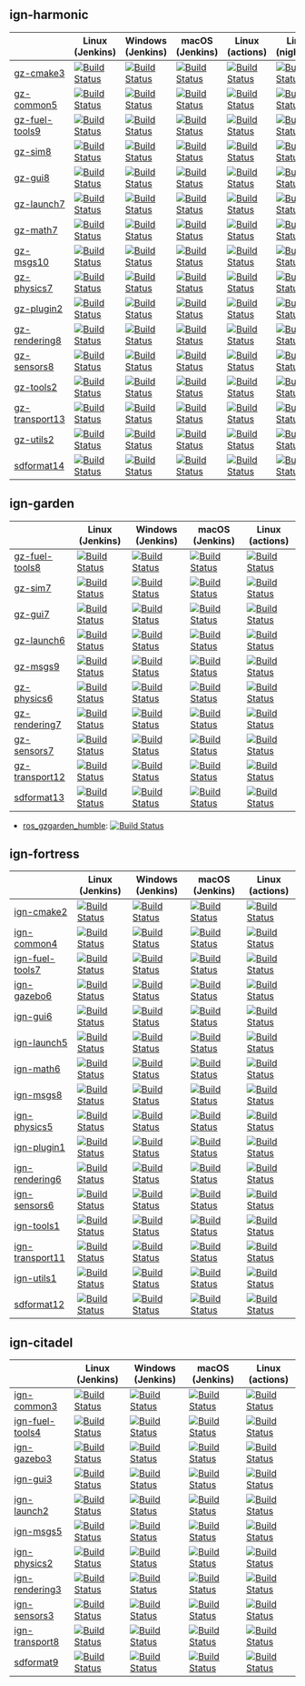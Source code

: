 ## ign-harmonic
| | Linux (Jenkins) | Windows (Jenkins) | macOS (Jenkins) | Linux (actions) | Linux (nightlies) |
|-|-|-|-|-|-|
| [gz-cmake3][gz-cmake3-repo] | [![Build Status][gz-cmake3-jammy-badge]][gz-cmake3-jammy] | [![Build Status][gz-cmake3-windows7-badge]][gz-cmake3-windows7] | [![Build Status][gz-cmake3-homebrew-badge]][gz-cmake3-homebrew] | [![Build Status][gz-cmake3-focal-actions-badge]][gz-cmake3-focal-actions] | [![Build Status][gz-cmake3-nightly-badge]][gz-cmake3-nightly] |
| [gz-common5][gz-common5-repo] | [![Build Status][gz-common5-jammy-badge]][gz-common5-jammy] | [![Build Status][gz-common5-windows7-badge]][gz-common5-windows7] | [![Build Status][gz-common5-homebrew-badge]][gz-common5-homebrew] | [![Build Status][gz-common5-focal-actions-badge]][gz-common5-focal-actions] | [![Build Status][gz-common5-nightly-badge]][gz-common5-nightly] |
| [gz-fuel-tools9][gz-fuel-tools9-repo] | [![Build Status][gz-fuel-tools9-jammy-badge]][gz-fuel-tools9-jammy] | [![Build Status][gz-fuel-tools9-windows7-badge]][gz-fuel-tools9-windows7] | [![Build Status][gz-fuel-tools9-homebrew-badge]][gz-fuel-tools9-homebrew] | [![Build Status][gz-fuel-tools9-focal-actions-badge]][gz-fuel-tools9-focal-actions] | [![Build Status][gz-fuel-tools9-nightly-badge]][gz-fuel-tools9-nightly] |
| [gz-sim8][gz-sim8-repo] | [![Build Status][gz-sim8-jammy-badge]][gz-sim8-jammy] | [![Build Status][gz-sim8-windows7-badge]][gz-sim8-windows7] | [![Build Status][gz-sim8-homebrew-badge]][gz-sim8-homebrew] | [![Build Status][gz-sim8-focal-actions-badge]][gz-sim8-focal-actions] | [![Build Status][gz-sim8-nightly-badge]][gz-sim8-nightly] |
| [gz-gui8][gz-gui8-repo] | [![Build Status][gz-gui8-jammy-badge]][gz-gui8-jammy] | [![Build Status][gz-gui8-windows7-badge]][gz-gui8-windows7] | [![Build Status][gz-gui8-homebrew-badge]][gz-gui8-homebrew] | [![Build Status][gz-gui8-focal-actions-badge]][gz-gui8-focal-actions] | [![Build Status][gz-gui8-nightly-badge]][gz-gui8-nightly] |
| [gz-launch7][gz-launch7-repo] | [![Build Status][gz-launch7-jammy-badge]][gz-launch7-jammy] | [![Build Status][gz-launch7-windows7-badge]][gz-launch7-windows7] | [![Build Status][gz-launch7-homebrew-badge]][gz-launch7-homebrew] | [![Build Status][gz-launch7-focal-actions-badge]][gz-launch7-focal-actions] | [![Build Status][gz-launch7-nightly-badge]][gz-launch7-nightly] |
| [gz-math7][gz-math7-repo] | [![Build Status][gz-math7-jammy-badge]][gz-math7-jammy] | [![Build Status][gz-math7-windows7-badge]][gz-math7-windows7] | [![Build Status][gz-math7-homebrew-badge]][gz-math7-homebrew] | [![Build Status][gz-math7-focal-actions-badge]][gz-math7-focal-actions] | [![Build Status][gz-math7-nightly-badge]][gz-math7-nightly] |
| [gz-msgs10][gz-msgs10-repo] | [![Build Status][gz-msgs10-jammy-badge]][gz-msgs10-jammy] | [![Build Status][gz-msgs10-windows7-badge]][gz-msgs10-windows7] | [![Build Status][gz-msgs10-homebrew-badge]][gz-msgs10-homebrew] | [![Build Status][gz-msgs10-focal-actions-badge]][gz-msgs10-focal-actions] | [![Build Status][gz-msgs10-nightly-badge]][gz-msgs10-nightly] |
| [gz-physics7][gz-physics7-repo] | [![Build Status][gz-physics7-jammy-badge]][gz-physics7-jammy] | [![Build Status][gz-physics7-windows7-badge]][gz-physics7-windows7] | [![Build Status][gz-physics7-homebrew-badge]][gz-physics7-homebrew] | [![Build Status][gz-physics7-focal-actions-badge]][gz-physics7-focal-actions] | [![Build Status][gz-physics7-nightly-badge]][gz-physics7-nightly] |
| [gz-plugin2][gz-plugin2-repo] | [![Build Status][gz-plugin2-jammy-badge]][gz-plugin2-jammy] | [![Build Status][gz-plugin2-windows7-badge]][gz-plugin2-windows7] | [![Build Status][gz-plugin2-homebrew-badge]][gz-plugin2-homebrew] | [![Build Status][gz-plugin2-focal-actions-badge]][gz-plugin2-focal-actions] | [![Build Status][gz-plugin2-nightly-badge]][gz-plugin2-nightly] |
| [gz-rendering8][gz-rendering8-repo] | [![Build Status][gz-rendering8-jammy-badge]][gz-rendering8-jammy] | [![Build Status][gz-rendering8-windows7-badge]][gz-rendering8-windows7] | [![Build Status][gz-rendering8-homebrew-badge]][gz-rendering8-homebrew] | [![Build Status][gz-rendering8-focal-actions-badge]][gz-rendering8-focal-actions] | [![Build Status][gz-rendering8-nightly-badge]][gz-rendering8-nightly] |
| [gz-sensors8][gz-sensors8-repo] | [![Build Status][gz-sensors8-jammy-badge]][gz-sensors8-jammy] | [![Build Status][gz-sensors8-windows7-badge]][gz-sensors8-windows7] | [![Build Status][gz-sensors8-homebrew-badge]][gz-sensors8-homebrew] | [![Build Status][gz-sensors8-focal-actions-badge]][gz-sensors8-focal-actions] | [![Build Status][gz-sensors8-nightly-badge]][gz-sensors8-nightly] |
| [gz-tools2][gz-tools2-repo] | [![Build Status][gz-tools2-jammy-badge]][gz-tools2-jammy] | [![Build Status][gz-tools2-windows7-badge]][gz-tools2-windows7] | [![Build Status][gz-tools2-homebrew-badge]][gz-tools2-homebrew] | [![Build Status][gz-tools2-focal-actions-badge]][gz-tools2-focal-actions] | [![Build Status][gz-tools2-nightly-badge]][gz-tools2-nightly] |
| [gz-transport13][gz-transport13-repo] | [![Build Status][gz-transport13-jammy-badge]][gz-transport13-jammy] | [![Build Status][gz-transport13-windows7-badge]][gz-transport13-windows7] | [![Build Status][gz-transport13-homebrew-badge]][gz-transport13-homebrew] | [![Build Status][gz-transport13-focal-actions-badge]][gz-transport13-focal-actions] | [![Build Status][gz-transport13-nightly-badge]][gz-transport13-nightly] |
| [gz-utils2][gz-utils2-repo] | [![Build Status][gz-utils2-jammy-badge]][gz-utils2-jammy] | [![Build Status][gz-utils2-windows7-badge]][gz-utils2-windows7] | [![Build Status][gz-utils2-homebrew-badge]][gz-utils2-homebrew] | [![Build Status][gz-utils2-focal-actions-badge]][gz-utils2-focal-actions] | [![Build Status][gz-utils2-nightly-badge]][gz-utils2-nightly] |
| [sdformat14][sdformat14-repo] | [![Build Status][sdformat14-jammy-badge]][sdformat14-jammy] | [![Build Status][sdformat14-windows7-badge]][sdformat14-windows7] | [![Build Status][sdformat14-homebrew-badge]][sdformat14-homebrew] | [![Build Status][sdformat14-focal-actions-badge]][sdformat14-focal-actions] | [![Build Status][sdformat14-nightly-badge]][sdformat14-nightly] |

## ign-garden
| | Linux (Jenkins) | Windows (Jenkins) | macOS (Jenkins) | Linux (actions) |
|-|-|-|-|-|
| [gz-fuel-tools8][gz-fuel-tools8-repo] | [![Build Status][gz-fuel-tools8-focal-badge]][gz-fuel-tools8-focal] | [![Build Status][gz-fuel-tools8-windows7-badge]][gz-fuel-tools8-windows7] | [![Build Status][gz-fuel-tools8-homebrew-badge]][gz-fuel-tools8-homebrew] | [![Build Status][gz-fuel-tools8-focal-actions-badge]][gz-fuel-tools8-focal-actions] | [![Build Status][gz-fuel-tools8-nightly-badge]][gz-fuel-tools8-nightly] |
| [gz-sim7][gz-sim7-repo] | [![Build Status][gz-sim7-focal-badge]][gz-sim7-focal] | [![Build Status][gz-sim7-windows7-badge]][gz-sim7-windows7] | [![Build Status][gz-sim7-homebrew-badge]][gz-sim7-homebrew] | [![Build Status][gz-sim7-focal-actions-badge]][gz-sim7-focal-actions] | [![Build Status][gz-sim7-nightly-badge]][gz-sim7-nightly] |
| [gz-gui7][gz-gui7-repo] | [![Build Status][gz-gui7-focal-badge]][gz-gui7-focal] | [![Build Status][gz-gui7-windows7-badge]][gz-gui7-windows7] | [![Build Status][gz-gui7-homebrew-badge]][gz-gui7-homebrew] | [![Build Status][gz-gui7-focal-actions-badge]][gz-gui7-focal-actions] | [![Build Status][gz-gui7-nightly-badge]][gz-gui7-nightly] |
| [gz-launch6][gz-launch6-repo] | [![Build Status][gz-launch6-focal-badge]][gz-launch6-focal] | [![Build Status][gz-launch6-windows7-badge]][gz-launch6-windows7] | [![Build Status][gz-launch6-homebrew-badge]][gz-launch6-homebrew] | [![Build Status][gz-launch6-focal-actions-badge]][gz-launch6-focal-actions] | [![Build Status][gz-launch6-nightly-badge]][gz-launch6-nightly] |
| [gz-msgs9][gz-msgs9-repo] | [![Build Status][gz-msgs9-focal-badge]][gz-msgs9-focal] | [![Build Status][gz-msgs9-windows7-badge]][gz-msgs9-windows7] | [![Build Status][gz-msgs9-homebrew-badge]][gz-msgs9-homebrew] | [![Build Status][gz-msgs9-focal-actions-badge]][gz-msgs9-focal-actions] | [![Build Status][gz-msgs9-nightly-badge]][gz-msgs9-nightly] |
| [gz-physics6][gz-physics6-repo] | [![Build Status][gz-physics6-focal-badge]][gz-physics6-focal] | [![Build Status][gz-physics6-windows7-badge]][gz-physics6-windows7] | [![Build Status][gz-physics6-homebrew-badge]][gz-physics6-homebrew] | [![Build Status][gz-physics6-focal-actions-badge]][gz-physics6-focal-actions] | [![Build Status][gz-physics6-nightly-badge]][gz-physics6-nightly] |
| [gz-rendering7][gz-rendering7-repo] | [![Build Status][gz-rendering7-focal-badge]][gz-rendering7-focal] | [![Build Status][gz-rendering7-windows7-badge]][gz-rendering7-windows7] | [![Build Status][gz-rendering7-homebrew-badge]][gz-rendering7-homebrew] | [![Build Status][gz-rendering7-focal-actions-badge]][gz-rendering7-focal-actions] | [![Build Status][gz-rendering7-nightly-badge]][gz-rendering7-nightly] |
| [gz-sensors7][gz-sensors7-repo] | [![Build Status][gz-sensors7-focal-badge]][gz-sensors7-focal] | [![Build Status][gz-sensors7-windows7-badge]][gz-sensors7-windows7] | [![Build Status][gz-sensors7-homebrew-badge]][gz-sensors7-homebrew] | [![Build Status][gz-sensors7-focal-actions-badge]][gz-sensors7-focal-actions] | [![Build Status][gz-sensors7-nightly-badge]][gz-sensors7-nightly] |
| [gz-transport12][gz-transport12-repo] | [![Build Status][gz-transport12-focal-badge]][gz-transport12-focal] | [![Build Status][gz-transport12-windows7-badge]][gz-transport12-windows7] | [![Build Status][gz-transport12-homebrew-badge]][gz-transport12-homebrew] | [![Build Status][gz-transport12-focal-actions-badge]][gz-transport12-focal-actions] | [![Build Status][gz-transport12-nightly-badge]][gz-transport12-nightly] |
| [sdformat13][sdformat13-repo] | [![Build Status][sdformat13-focal-badge]][sdformat13-focal] | [![Build Status][sdformat13-windows7-badge]][sdformat13-windows7] | [![Build Status][sdformat13-homebrew-badge]][sdformat13-homebrew] | [![Build Status][sdformat13-focal-actions-badge]][sdformat13-focal-actions] | [![Build Status][sdformat13-nightly-badge]][sdformat13-nightly] |

* [ros_gzgarden_humble][ros-gzgarden-humble-repo]: [![Build Status][ros-gzgarden-humble-jammy-badge]][ros-gzgarden-humble-jammy]
## ign-fortress
| | Linux (Jenkins) | Windows (Jenkins) | macOS (Jenkins) | Linux (actions) |
|-|-|-|-|-|
| [ign-cmake2][ign-cmake2-repo] | [![Build Status][ign-cmake2-focal-badge]][ign-cmake2-focal] | [![Build Status][ign-cmake2-windows7-badge]][ign-cmake2-windows7] | [![Build Status][ign-cmake2-homebrew-badge]][ign-cmake2-homebrew] | [![Build Status][ign-cmake2-focal-actions-badge]][ign-cmake2-focal-actions] | [![Build Status][ign-cmake2-nightly-badge]][ign-cmake2-nightly] |
| [ign-common4][ign-common4-repo] | [![Build Status][ign-common4-focal-badge]][ign-common4-focal] | [![Build Status][ign-common4-windows7-badge]][ign-common4-windows7] | [![Build Status][ign-common4-homebrew-badge]][ign-common4-homebrew] | [![Build Status][ign-common4-focal-actions-badge]][ign-common4-focal-actions] | [![Build Status][ign-common4-nightly-badge]][ign-common4-nightly] |
| [ign-fuel-tools7][ign-fuel-tools7-repo] | [![Build Status][ign-fuel-tools7-focal-badge]][ign-fuel-tools7-focal] | [![Build Status][ign-fuel-tools7-windows7-badge]][ign-fuel-tools7-windows7] | [![Build Status][ign-fuel-tools7-homebrew-badge]][ign-fuel-tools7-homebrew] | [![Build Status][ign-fuel-tools7-focal-actions-badge]][ign-fuel-tools7-focal-actions] | [![Build Status][ign-fuel-tools7-nightly-badge]][ign-fuel-tools7-nightly] |
| [ign-gazebo6][ign-gazebo6-repo] | [![Build Status][ign-gazebo6-focal-badge]][ign-gazebo6-focal] | [![Build Status][ign-gazebo6-windows7-badge]][ign-gazebo6-windows7] | [![Build Status][ign-gazebo6-homebrew-badge]][ign-gazebo6-homebrew] | [![Build Status][ign-gazebo6-focal-actions-badge]][ign-gazebo6-focal-actions] | [![Build Status][ign-gazebo6-nightly-badge]][ign-gazebo6-nightly] |
| [ign-gui6][ign-gui6-repo] | [![Build Status][ign-gui6-focal-badge]][ign-gui6-focal] | [![Build Status][ign-gui6-windows7-badge]][ign-gui6-windows7] | [![Build Status][ign-gui6-homebrew-badge]][ign-gui6-homebrew] | [![Build Status][ign-gui6-focal-actions-badge]][ign-gui6-focal-actions] | [![Build Status][ign-gui6-nightly-badge]][ign-gui6-nightly] |
| [ign-launch5][ign-launch5-repo] | [![Build Status][ign-launch5-focal-badge]][ign-launch5-focal] | [![Build Status][ign-launch5-windows7-badge]][ign-launch5-windows7] | [![Build Status][ign-launch5-homebrew-badge]][ign-launch5-homebrew] | [![Build Status][ign-launch5-focal-actions-badge]][ign-launch5-focal-actions] | [![Build Status][ign-launch5-nightly-badge]][ign-launch5-nightly] |
| [ign-math6][ign-math6-repo] | [![Build Status][ign-math6-focal-badge]][ign-math6-focal] | [![Build Status][ign-math6-windows7-badge]][ign-math6-windows7] | [![Build Status][ign-math6-homebrew-badge]][ign-math6-homebrew] | [![Build Status][ign-math6-focal-actions-badge]][ign-math6-focal-actions] | [![Build Status][ign-math6-nightly-badge]][ign-math6-nightly] |
| [ign-msgs8][ign-msgs8-repo] | [![Build Status][ign-msgs8-focal-badge]][ign-msgs8-focal] | [![Build Status][ign-msgs8-windows7-badge]][ign-msgs8-windows7] | [![Build Status][ign-msgs8-homebrew-badge]][ign-msgs8-homebrew] | [![Build Status][ign-msgs8-focal-actions-badge]][ign-msgs8-focal-actions] | [![Build Status][ign-msgs8-nightly-badge]][ign-msgs8-nightly] |
| [ign-physics5][ign-physics5-repo] | [![Build Status][ign-physics5-focal-badge]][ign-physics5-focal] | [![Build Status][ign-physics5-windows7-badge]][ign-physics5-windows7] | [![Build Status][ign-physics5-homebrew-badge]][ign-physics5-homebrew] | [![Build Status][ign-physics5-focal-actions-badge]][ign-physics5-focal-actions] | [![Build Status][ign-physics5-nightly-badge]][ign-physics5-nightly] |
| [ign-plugin1][ign-plugin1-repo] | [![Build Status][ign-plugin1-focal-badge]][ign-plugin1-focal] | [![Build Status][ign-plugin1-windows7-badge]][ign-plugin1-windows7] | [![Build Status][ign-plugin1-homebrew-badge]][ign-plugin1-homebrew] | [![Build Status][ign-plugin1-focal-actions-badge]][ign-plugin1-focal-actions] | [![Build Status][ign-plugin1-nightly-badge]][ign-plugin1-nightly] |
| [ign-rendering6][ign-rendering6-repo] | [![Build Status][ign-rendering6-focal-badge]][ign-rendering6-focal] | [![Build Status][ign-rendering6-windows7-badge]][ign-rendering6-windows7] | [![Build Status][ign-rendering6-homebrew-badge]][ign-rendering6-homebrew] | [![Build Status][ign-rendering6-focal-actions-badge]][ign-rendering6-focal-actions] | [![Build Status][ign-rendering6-nightly-badge]][ign-rendering6-nightly] |
| [ign-sensors6][ign-sensors6-repo] | [![Build Status][ign-sensors6-focal-badge]][ign-sensors6-focal] | [![Build Status][ign-sensors6-windows7-badge]][ign-sensors6-windows7] | [![Build Status][ign-sensors6-homebrew-badge]][ign-sensors6-homebrew] | [![Build Status][ign-sensors6-focal-actions-badge]][ign-sensors6-focal-actions] | [![Build Status][ign-sensors6-nightly-badge]][ign-sensors6-nightly] |
| [ign-tools1][ign-tools1-repo] | [![Build Status][ign-tools1-focal-badge]][ign-tools1-focal] | [![Build Status][ign-tools1-windows7-badge]][ign-tools1-windows7] | [![Build Status][ign-tools1-homebrew-badge]][ign-tools1-homebrew] | [![Build Status][ign-tools1-focal-actions-badge]][ign-tools1-focal-actions] | [![Build Status][ign-tools1-nightly-badge]][ign-tools1-nightly] |
| [ign-transport11][ign-transport11-repo] | [![Build Status][ign-transport11-focal-badge]][ign-transport11-focal] | [![Build Status][ign-transport11-windows7-badge]][ign-transport11-windows7] | [![Build Status][ign-transport11-homebrew-badge]][ign-transport11-homebrew] | [![Build Status][ign-transport11-focal-actions-badge]][ign-transport11-focal-actions] | [![Build Status][ign-transport11-nightly-badge]][ign-transport11-nightly] |
| [ign-utils1][ign-utils1-repo] | [![Build Status][ign-utils1-focal-badge]][ign-utils1-focal] | [![Build Status][ign-utils1-windows7-badge]][ign-utils1-windows7] | [![Build Status][ign-utils1-homebrew-badge]][ign-utils1-homebrew] | [![Build Status][ign-utils1-focal-actions-badge]][ign-utils1-focal-actions] | [![Build Status][ign-utils1-nightly-badge]][ign-utils1-nightly] |
| [sdformat12][sdformat12-repo] | [![Build Status][sdformat12-focal-badge]][sdformat12-focal] | [![Build Status][sdformat12-windows7-badge]][sdformat12-windows7] | [![Build Status][sdformat12-homebrew-badge]][sdformat12-homebrew] | [![Build Status][sdformat12-focal-actions-badge]][sdformat12-focal-actions] | [![Build Status][sdformat12-nightly-badge]][sdformat12-nightly] |

## ign-citadel
| | Linux (Jenkins) | Windows (Jenkins) | macOS (Jenkins) | Linux (actions) |
|-|-|-|-|-|
| [ign-common3][ign-common3-repo] | [![Build Status][ign-common3-bionic-badge]][ign-common3-bionic] | [![Build Status][ign-common3-windows7-badge]][ign-common3-windows7] | [![Build Status][ign-common3-homebrew-badge]][ign-common3-homebrew] | [![Build Status][ign-common3-focal-actions-badge]][ign-common3-focal-actions] | [![Build Status][ign-common3-nightly-badge]][ign-common3-nightly] |
| [ign-fuel-tools4][ign-fuel-tools4-repo] | [![Build Status][ign-fuel-tools4-bionic-badge]][ign-fuel-tools4-bionic] | [![Build Status][ign-fuel-tools4-windows7-badge]][ign-fuel-tools4-windows7] | [![Build Status][ign-fuel-tools4-homebrew-badge]][ign-fuel-tools4-homebrew] | [![Build Status][ign-fuel-tools4-focal-actions-badge]][ign-fuel-tools4-focal-actions] | [![Build Status][ign-fuel-tools4-nightly-badge]][ign-fuel-tools4-nightly] |
| [ign-gazebo3][ign-gazebo3-repo] | [![Build Status][ign-gazebo3-bionic-badge]][ign-gazebo3-bionic] | [![Build Status][ign-gazebo3-windows7-badge]][ign-gazebo3-windows7] | [![Build Status][ign-gazebo3-homebrew-badge]][ign-gazebo3-homebrew] | [![Build Status][ign-gazebo3-focal-actions-badge]][ign-gazebo3-focal-actions] | [![Build Status][ign-gazebo3-nightly-badge]][ign-gazebo3-nightly] |
| [ign-gui3][ign-gui3-repo] | [![Build Status][ign-gui3-bionic-badge]][ign-gui3-bionic] | [![Build Status][ign-gui3-windows7-badge]][ign-gui3-windows7] | [![Build Status][ign-gui3-homebrew-badge]][ign-gui3-homebrew] | [![Build Status][ign-gui3-focal-actions-badge]][ign-gui3-focal-actions] | [![Build Status][ign-gui3-nightly-badge]][ign-gui3-nightly] |
| [ign-launch2][ign-launch2-repo] | [![Build Status][ign-launch2-bionic-badge]][ign-launch2-bionic] | [![Build Status][ign-launch2-windows7-badge]][ign-launch2-windows7] | [![Build Status][ign-launch2-homebrew-badge]][ign-launch2-homebrew] | [![Build Status][ign-launch2-focal-actions-badge]][ign-launch2-focal-actions] | [![Build Status][ign-launch2-nightly-badge]][ign-launch2-nightly] |
| [ign-msgs5][ign-msgs5-repo] | [![Build Status][ign-msgs5-bionic-badge]][ign-msgs5-bionic] | [![Build Status][ign-msgs5-windows7-badge]][ign-msgs5-windows7] | [![Build Status][ign-msgs5-homebrew-badge]][ign-msgs5-homebrew] | [![Build Status][ign-msgs5-focal-actions-badge]][ign-msgs5-focal-actions] | [![Build Status][ign-msgs5-nightly-badge]][ign-msgs5-nightly] |
| [ign-physics2][ign-physics2-repo] | [![Build Status][ign-physics2-bionic-badge]][ign-physics2-bionic] | [![Build Status][ign-physics2-windows7-badge]][ign-physics2-windows7] | [![Build Status][ign-physics2-homebrew-badge]][ign-physics2-homebrew] | [![Build Status][ign-physics2-focal-actions-badge]][ign-physics2-focal-actions] | [![Build Status][ign-physics2-nightly-badge]][ign-physics2-nightly] |
| [ign-rendering3][ign-rendering3-repo] | [![Build Status][ign-rendering3-bionic-badge]][ign-rendering3-bionic] | [![Build Status][ign-rendering3-windows7-badge]][ign-rendering3-windows7] | [![Build Status][ign-rendering3-homebrew-badge]][ign-rendering3-homebrew] | [![Build Status][ign-rendering3-focal-actions-badge]][ign-rendering3-focal-actions] | [![Build Status][ign-rendering3-nightly-badge]][ign-rendering3-nightly] |
| [ign-sensors3][ign-sensors3-repo] | [![Build Status][ign-sensors3-bionic-badge]][ign-sensors3-bionic] | [![Build Status][ign-sensors3-windows7-badge]][ign-sensors3-windows7] | [![Build Status][ign-sensors3-homebrew-badge]][ign-sensors3-homebrew] | [![Build Status][ign-sensors3-focal-actions-badge]][ign-sensors3-focal-actions] | [![Build Status][ign-sensors3-nightly-badge]][ign-sensors3-nightly] |
| [ign-transport8][ign-transport8-repo] | [![Build Status][ign-transport8-bionic-badge]][ign-transport8-bionic] | [![Build Status][ign-transport8-windows7-badge]][ign-transport8-windows7] | [![Build Status][ign-transport8-homebrew-badge]][ign-transport8-homebrew] | [![Build Status][ign-transport8-focal-actions-badge]][ign-transport8-focal-actions] | [![Build Status][ign-transport8-nightly-badge]][ign-transport8-nightly] |
| [sdformat9][sdformat9-repo] | [![Build Status][sdformat9-bionic-badge]][sdformat9-bionic] | [![Build Status][sdformat9-windows7-badge]][sdformat9-windows7] | [![Build Status][sdformat9-homebrew-badge]][sdformat9-homebrew] | [![Build Status][sdformat9-focal-actions-badge]][sdformat9-focal-actions] | [![Build Status][sdformat9-nightly-badge]][sdformat9-nightly] |

[gz-cmake3-repo]: https://github.com/gazebosim/gz-cmake/tree/gz-cmake3
[gz-cmake3-jammy]: https://build.osrfoundation.org/job/gz_cmake-ci-gz-cmake3-jammy-amd64
[gz-cmake3-jammy-badge]: https://build.osrfoundation.org/buildStatus/icon?job=gz_cmake-ci-gz-cmake3-jammy-amd64
[gz-cmake3-windows7]: https://build.osrfoundation.org/job/ign_cmake-gz-3-win
[gz-cmake3-windows7-badge]: https://build.osrfoundation.org/buildStatus/icon?job=ign_cmake-gz-3-win
[gz-cmake3-homebrew]: https://build.osrfoundation.org/job/ignition_cmake-ci-gz-cmake3-homebrew-amd64
[gz-cmake3-homebrew-badge]: https://build.osrfoundation.org/buildStatus/icon?job=ignition_cmake-ci-gz-cmake3-homebrew-amd64
[gz-cmake3-focal-actions]: https://github.com/gazebosim/gz-cmake/actions?query=workflow%3A%22Ubuntu+CI%22+branch%3Agz-cmake3+event%3Apush
[gz-cmake3-focal-actions-badge]: https://github.com/gazebosim/gz-cmake/workflows/Ubuntu%20CI/badge.svg?branch=gz-cmake3&event=push
[gz-cmake3-nightly]: https://build.osrfoundation.org/job/gz-cmake3-debbuilder
[gz-cmake3-nightly-badge]: https://build.osrfoundation.org/buildStatus/icon?job=gz-cmake3-debbuilder
[gz-common5-repo]: https://github.com/gazebosim/gz-common/tree/gz-common5
[gz-common5-jammy]: https://build.osrfoundation.org/job/gz_common-ci-gz-common5-jammy-amd64
[gz-common5-jammy-badge]: https://build.osrfoundation.org/buildStatus/icon?job=gz_common-ci-gz-common5-jammy-amd64
[gz-common5-windows7]: https://build.osrfoundation.org/job/ign_common-gz-5-win
[gz-common5-windows7-badge]: https://build.osrfoundation.org/buildStatus/icon?job=ign_common-gz-5-win
[gz-common5-homebrew]: https://build.osrfoundation.org/job/ignition_common-ci-gz-common5-homebrew-amd64
[gz-common5-homebrew-badge]: https://build.osrfoundation.org/buildStatus/icon?job=ignition_common-ci-gz-common5-homebrew-amd64
[gz-common5-focal-actions]: https://github.com/gazebosim/gz-common/actions?query=workflow%3A%22Ubuntu+CI%22+branch%3Agz-common5+event%3Apush
[gz-common5-focal-actions-badge]: https://github.com/gazebosim/gz-common/workflows/Ubuntu%20CI/badge.svg?branch=gz-common5&event=push
[gz-common5-nightly]: https://build.osrfoundation.org/job/gz-common5-debbuilder
[gz-common5-nightly-badge]: https://build.osrfoundation.org/buildStatus/icon?job=gz-common5-debbuilder
[gz-fuel-tools9-repo]: https://github.com/gazebosim/gz-fuel-tools/tree/gz-fuel-tools9
[gz-fuel-tools9-jammy]: https://build.osrfoundation.org/job/gz_fuel_tools-ci-gz-fuel-tools9-jammy-amd64
[gz-fuel-tools9-jammy-badge]: https://build.osrfoundation.org/buildStatus/icon?job=gz_fuel_tools-ci-gz-fuel-tools9-jammy-amd64
[gz-fuel-tools9-windows7]: https://build.osrfoundation.org/job/ign_fuel-tools-gz-9-win
[gz-fuel-tools9-windows7-badge]: https://build.osrfoundation.org/buildStatus/icon?job=ign_fuel-tools-gz-9-win
[gz-fuel-tools9-homebrew]: https://build.osrfoundation.org/job/ignition_fuel-tools-ci-gz-fuel-tools9-homebrew-amd64
[gz-fuel-tools9-homebrew-badge]: https://build.osrfoundation.org/buildStatus/icon?job=ignition_fuel-tools-ci-gz-fuel-tools9-homebrew-amd64
[gz-fuel-tools9-focal-actions]: https://github.com/gazebosim/gz-fuel-tools/actions?query=workflow%3A%22Ubuntu+CI%22+branch%3Agz-fuel-tools9+event%3Apush
[gz-fuel-tools9-focal-actions-badge]: https://github.com/gazebosim/gz-fuel-tools/workflows/Ubuntu%20CI/badge.svg?branch=gz-fuel-tools9&event=push
[gz-fuel-tools9-nightly]: https://build.osrfoundation.org/job/gz-fuel-tools9-debbuilder
[gz-fuel-tools9-nightly-badge]: https://build.osrfoundation.org/buildStatus/icon?job=gz-fuel-tools9-debbuilder
[gz-sim8-repo]: https://github.com/gazebosim/gz-sim/tree/gz-sim8
[gz-sim8-jammy]: https://build.osrfoundation.org/job/gz_sim-ci-gz-sim8-jammy-amd64
[gz-sim8-jammy-badge]: https://build.osrfoundation.org/buildStatus/icon?job=gz_sim-ci-gz-sim8-jammy-amd64
[gz-sim8-windows7]: https://build.osrfoundation.org/job/ign_gazebo-gz-8-win
[gz-sim8-windows7-badge]: https://build.osrfoundation.org/buildStatus/icon?job=ign_gazebo-gz-8-win
[gz-sim8-homebrew]: https://build.osrfoundation.org/job/ignition_gazebo-ci-gz-sim8-homebrew-amd64
[gz-sim8-homebrew-badge]: https://build.osrfoundation.org/buildStatus/icon?job=ignition_gazebo-ci-gz-sim8-homebrew-amd64
[gz-sim8-focal-actions]: https://github.com/gazebosim/gz-sim/actions?query=workflow%3A%22Ubuntu+CI%22+branch%3Agz-sim8+event%3Apush
[gz-sim8-focal-actions-badge]: https://github.com/gazebosim/gz-sim/workflows/Ubuntu%20CI/badge.svg?branch=gz-sim8&event=push
[gz-sim8-nightly]: https://build.osrfoundation.org/job/gz-sim8-debbuilder
[gz-sim8-nightly-badge]: https://build.osrfoundation.org/buildStatus/icon?job=gz-sim8-debbuilder
[gz-gui8-repo]: https://github.com/gazebosim/gz-gui/tree/gz-gui8
[gz-gui8-jammy]: https://build.osrfoundation.org/job/gz_gui-ci-gz-gui8-jammy-amd64
[gz-gui8-jammy-badge]: https://build.osrfoundation.org/buildStatus/icon?job=gz_gui-ci-gz-gui8-jammy-amd64
[gz-gui8-windows7]: https://build.osrfoundation.org/job/ign_gui-gz-8-win
[gz-gui8-windows7-badge]: https://build.osrfoundation.org/buildStatus/icon?job=ign_gui-gz-8-win
[gz-gui8-homebrew]: https://build.osrfoundation.org/job/ignition_gui-ci-gz-gui8-homebrew-amd64
[gz-gui8-homebrew-badge]: https://build.osrfoundation.org/buildStatus/icon?job=ignition_gui-ci-gz-gui8-homebrew-amd64
[gz-gui8-focal-actions]: https://github.com/gazebosim/gz-gui/actions?query=workflow%3A%22Ubuntu+CI%22+branch%3Agz-gui8+event%3Apush
[gz-gui8-focal-actions-badge]: https://github.com/gazebosim/gz-gui/workflows/Ubuntu%20CI/badge.svg?branch=gz-gui8&event=push
[gz-gui8-nightly]: https://build.osrfoundation.org/job/gz-gui8-debbuilder
[gz-gui8-nightly-badge]: https://build.osrfoundation.org/buildStatus/icon?job=gz-gui8-debbuilder
[gz-launch7-repo]: https://github.com/gazebosim/gz-launch/tree/gz-launch7
[gz-launch7-jammy]: https://build.osrfoundation.org/job/gz_launch-ci-gz-launch7-jammy-amd64
[gz-launch7-jammy-badge]: https://build.osrfoundation.org/buildStatus/icon?job=gz_launch-ci-gz-launch7-jammy-amd64
[gz-launch7-windows7]: https://build.osrfoundation.org/job/ign_launch-gz-7-win
[gz-launch7-windows7-badge]: https://build.osrfoundation.org/buildStatus/icon?job=ign_launch-gz-7-win
[gz-launch7-homebrew]: https://build.osrfoundation.org/job/ignition_launch-ci-gz-launch7-homebrew-amd64
[gz-launch7-homebrew-badge]: https://build.osrfoundation.org/buildStatus/icon?job=ignition_launch-ci-gz-launch7-homebrew-amd64
[gz-launch7-focal-actions]: https://github.com/gazebosim/gz-launch/actions?query=workflow%3A%22Ubuntu+CI%22+branch%3Agz-launch7+event%3Apush
[gz-launch7-focal-actions-badge]: https://github.com/gazebosim/gz-launch/workflows/Ubuntu%20CI/badge.svg?branch=gz-launch7&event=push
[gz-launch7-nightly]: https://build.osrfoundation.org/job/gz-launch7-debbuilder
[gz-launch7-nightly-badge]: https://build.osrfoundation.org/buildStatus/icon?job=gz-launch7-debbuilder
[gz-math7-repo]: https://github.com/gazebosim/gz-math/tree/gz-math7
[gz-math7-jammy]: https://build.osrfoundation.org/job/gz_math-ci-gz-math7-jammy-amd64
[gz-math7-jammy-badge]: https://build.osrfoundation.org/buildStatus/icon?job=gz_math-ci-gz-math7-jammy-amd64
[gz-math7-windows7]: https://build.osrfoundation.org/job/ign_math-gz-7-win
[gz-math7-windows7-badge]: https://build.osrfoundation.org/buildStatus/icon?job=ign_math-gz-7-win
[gz-math7-homebrew]: https://build.osrfoundation.org/job/ignition_math-ci-gz-math7-homebrew-amd64
[gz-math7-homebrew-badge]: https://build.osrfoundation.org/buildStatus/icon?job=ignition_math-ci-gz-math7-homebrew-amd64
[gz-math7-focal-actions]: https://github.com/gazebosim/gz-math/actions?query=workflow%3A%22Ubuntu+CI%22+branch%3Agz-math7+event%3Apush
[gz-math7-focal-actions-badge]: https://github.com/gazebosim/gz-math/workflows/Ubuntu%20CI/badge.svg?branch=gz-math7&event=push
[gz-math7-nightly]: https://build.osrfoundation.org/job/gz-math7-debbuilder
[gz-math7-nightly-badge]: https://build.osrfoundation.org/buildStatus/icon?job=gz-math7-debbuilder
[gz-msgs10-repo]: https://github.com/gazebosim/gz-msgs/tree/gz-msgs10
[gz-msgs10-jammy]: https://build.osrfoundation.org/job/gz_msgs-ci-gz-msgs10-jammy-amd64
[gz-msgs10-jammy-badge]: https://build.osrfoundation.org/buildStatus/icon?job=gz_msgs-ci-gz-msgs10-jammy-amd64
[gz-msgs10-windows7]: https://build.osrfoundation.org/job/ign_msgs-gz-10-win
[gz-msgs10-windows7-badge]: https://build.osrfoundation.org/buildStatus/icon?job=ign_msgs-gz-10-win
[gz-msgs10-homebrew]: https://build.osrfoundation.org/job/ignition_msgs-ci-gz-msgs10-homebrew-amd64
[gz-msgs10-homebrew-badge]: https://build.osrfoundation.org/buildStatus/icon?job=ignition_msgs-ci-gz-msgs10-homebrew-amd64
[gz-msgs10-focal-actions]: https://github.com/gazebosim/gz-msgs/actions?query=workflow%3A%22Ubuntu+CI%22+branch%3Agz-msgs10+event%3Apush
[gz-msgs10-focal-actions-badge]: https://github.com/gazebosim/gz-msgs/workflows/Ubuntu%20CI/badge.svg?branch=gz-msgs10&event=push
[gz-msgs10-nightly]: https://build.osrfoundation.org/job/gz-msgs10-debbuilder
[gz-msgs10-nightly-badge]: https://build.osrfoundation.org/buildStatus/icon?job=gz-msgs10-debbuilder
[gz-physics7-repo]: https://github.com/gazebosim/gz-physics/tree/gz-physics7
[gz-physics7-jammy]: https://build.osrfoundation.org/job/gz_physics-ci-gz-physics7-jammy-amd64
[gz-physics7-jammy-badge]: https://build.osrfoundation.org/buildStatus/icon?job=gz_physics-ci-gz-physics7-jammy-amd64
[gz-physics7-windows7]: https://build.osrfoundation.org/job/ign_physics-gz-7-win
[gz-physics7-windows7-badge]: https://build.osrfoundation.org/buildStatus/icon?job=ign_physics-gz-7-win
[gz-physics7-homebrew]: https://build.osrfoundation.org/job/ignition_physics-ci-gz-physics7-homebrew-amd64
[gz-physics7-homebrew-badge]: https://build.osrfoundation.org/buildStatus/icon?job=ignition_physics-ci-gz-physics7-homebrew-amd64
[gz-physics7-focal-actions]: https://github.com/gazebosim/gz-physics/actions?query=workflow%3A%22Ubuntu+CI%22+branch%3Agz-physics7+event%3Apush
[gz-physics7-focal-actions-badge]: https://github.com/gazebosim/gz-physics/workflows/Ubuntu%20CI/badge.svg?branch=gz-physics7&event=push
[gz-physics7-nightly]: https://build.osrfoundation.org/job/gz-physics7-debbuilder
[gz-physics7-nightly-badge]: https://build.osrfoundation.org/buildStatus/icon?job=gz-physics7-debbuilder
[gz-plugin2-repo]: https://github.com/gazebosim/gz-plugin/tree/gz-plugin2
[gz-plugin2-jammy]: https://build.osrfoundation.org/job/gz_plugin-ci-gz-plugin2-jammy-amd64
[gz-plugin2-jammy-badge]: https://build.osrfoundation.org/buildStatus/icon?job=gz_plugin-ci-gz-plugin2-jammy-amd64
[gz-plugin2-windows7]: https://build.osrfoundation.org/job/ign_plugin-gz-2-win
[gz-plugin2-windows7-badge]: https://build.osrfoundation.org/buildStatus/icon?job=ign_plugin-gz-2-win
[gz-plugin2-homebrew]: https://build.osrfoundation.org/job/ignition_plugin-ci-gz-plugin2-homebrew-amd64
[gz-plugin2-homebrew-badge]: https://build.osrfoundation.org/buildStatus/icon?job=ignition_plugin-ci-gz-plugin2-homebrew-amd64
[gz-plugin2-focal-actions]: https://github.com/gazebosim/gz-plugin/actions?query=workflow%3A%22Ubuntu+CI%22+branch%3Agz-plugin2+event%3Apush
[gz-plugin2-focal-actions-badge]: https://github.com/gazebosim/gz-plugin/workflows/Ubuntu%20CI/badge.svg?branch=gz-plugin2&event=push
[gz-plugin2-nightly]: https://build.osrfoundation.org/job/gz-plugin2-debbuilder
[gz-plugin2-nightly-badge]: https://build.osrfoundation.org/buildStatus/icon?job=gz-plugin2-debbuilder
[gz-rendering8-repo]: https://github.com/gazebosim/gz-rendering/tree/gz-rendering8
[gz-rendering8-jammy]: https://build.osrfoundation.org/job/gz_rendering-ci-gz-rendering8-jammy-amd64
[gz-rendering8-jammy-badge]: https://build.osrfoundation.org/buildStatus/icon?job=gz_rendering-ci-gz-rendering8-jammy-amd64
[gz-rendering8-windows7]: https://build.osrfoundation.org/job/ign_rendering-gz-8-win
[gz-rendering8-windows7-badge]: https://build.osrfoundation.org/buildStatus/icon?job=ign_rendering-gz-8-win
[gz-rendering8-homebrew]: https://build.osrfoundation.org/job/ignition_rendering-ci-gz-rendering8-homebrew-amd64
[gz-rendering8-homebrew-badge]: https://build.osrfoundation.org/buildStatus/icon?job=ignition_rendering-ci-gz-rendering8-homebrew-amd64
[gz-rendering8-focal-actions]: https://github.com/gazebosim/gz-rendering/actions?query=workflow%3A%22Ubuntu+CI%22+branch%3Agz-rendering8+event%3Apush
[gz-rendering8-focal-actions-badge]: https://github.com/gazebosim/gz-rendering/workflows/Ubuntu%20CI/badge.svg?branch=gz-rendering8&event=push
[gz-rendering8-nightly]: https://build.osrfoundation.org/job/gz-rendering8-debbuilder
[gz-rendering8-nightly-badge]: https://build.osrfoundation.org/buildStatus/icon?job=gz-rendering8-debbuilder
[gz-sensors8-repo]: https://github.com/gazebosim/gz-sensors/tree/gz-sensors8
[gz-sensors8-jammy]: https://build.osrfoundation.org/job/gz_sensors-ci-gz-sensors8-jammy-amd64
[gz-sensors8-jammy-badge]: https://build.osrfoundation.org/buildStatus/icon?job=gz_sensors-ci-gz-sensors8-jammy-amd64
[gz-sensors8-windows7]: https://build.osrfoundation.org/job/ign_sensors-gz-8-win
[gz-sensors8-windows7-badge]: https://build.osrfoundation.org/buildStatus/icon?job=ign_sensors-gz-8-win
[gz-sensors8-homebrew]: https://build.osrfoundation.org/job/ignition_sensors-ci-gz-sensors8-homebrew-amd64
[gz-sensors8-homebrew-badge]: https://build.osrfoundation.org/buildStatus/icon?job=ignition_sensors-ci-gz-sensors8-homebrew-amd64
[gz-sensors8-focal-actions]: https://github.com/gazebosim/gz-sensors/actions?query=workflow%3A%22Ubuntu+CI%22+branch%3Agz-sensors8+event%3Apush
[gz-sensors8-focal-actions-badge]: https://github.com/gazebosim/gz-sensors/workflows/Ubuntu%20CI/badge.svg?branch=gz-sensors8&event=push
[gz-sensors8-nightly]: https://build.osrfoundation.org/job/gz-sensors8-debbuilder
[gz-sensors8-nightly-badge]: https://build.osrfoundation.org/buildStatus/icon?job=gz-sensors8-debbuilder
[gz-tools2-repo]: https://github.com/gazebosim/gz-tools/tree/gz-tools2
[gz-tools2-jammy]: https://build.osrfoundation.org/job/gz_tools-ci-gz-tools2-jammy-amd64
[gz-tools2-jammy-badge]: https://build.osrfoundation.org/buildStatus/icon?job=gz_tools-ci-gz-tools2-jammy-amd64
[gz-tools2-windows7]: https://build.osrfoundation.org/job/ign_tools-gz-2-win
[gz-tools2-windows7-badge]: https://build.osrfoundation.org/buildStatus/icon?job=ign_tools-gz-2-win
[gz-tools2-homebrew]: https://build.osrfoundation.org/job/ignition_tools-ci-gz-tools2-homebrew-amd64
[gz-tools2-homebrew-badge]: https://build.osrfoundation.org/buildStatus/icon?job=ignition_tools-ci-gz-tools2-homebrew-amd64
[gz-tools2-focal-actions]: https://github.com/gazebosim/gz-tools/actions?query=workflow%3A%22Ubuntu+CI%22+branch%3Agz-tools2+event%3Apush
[gz-tools2-focal-actions-badge]: https://github.com/gazebosim/gz-tools/workflows/Ubuntu%20CI/badge.svg?branch=gz-tools2&event=push
[gz-tools2-nightly]: https://build.osrfoundation.org/job/gz-tools2-debbuilder
[gz-tools2-nightly-badge]: https://build.osrfoundation.org/buildStatus/icon?job=gz-tools2-debbuilder
[gz-transport13-repo]: https://github.com/gazebosim/gz-transport/tree/gz-transport13
[gz-transport13-jammy]: https://build.osrfoundation.org/job/gz_transport-ci-gz-transport13-jammy-amd64
[gz-transport13-jammy-badge]: https://build.osrfoundation.org/buildStatus/icon?job=gz_transport-ci-gz-transport13-jammy-amd64
[gz-transport13-windows7]: https://build.osrfoundation.org/job/ign_transport-gz-13-win
[gz-transport13-windows7-badge]: https://build.osrfoundation.org/buildStatus/icon?job=ign_transport-gz-13-win
[gz-transport13-homebrew]: https://build.osrfoundation.org/job/ignition_transport-ci-gz-transport13-homebrew-amd64
[gz-transport13-homebrew-badge]: https://build.osrfoundation.org/buildStatus/icon?job=ignition_transport-ci-gz-transport13-homebrew-amd64
[gz-transport13-focal-actions]: https://github.com/gazebosim/gz-transport/actions?query=workflow%3A%22Ubuntu+CI%22+branch%3Agz-transport13+event%3Apush
[gz-transport13-focal-actions-badge]: https://github.com/gazebosim/gz-transport/workflows/Ubuntu%20CI/badge.svg?branch=gz-transport13&event=push
[gz-transport13-nightly]: https://build.osrfoundation.org/job/gz-transport13-debbuilder
[gz-transport13-nightly-badge]: https://build.osrfoundation.org/buildStatus/icon?job=gz-transport13-debbuilder
[gz-utils2-repo]: https://github.com/gazebosim/gz-utils/tree/gz-utils2
[gz-utils2-jammy]: https://build.osrfoundation.org/job/gz_utils-ci-gz-utils2-jammy-amd64
[gz-utils2-jammy-badge]: https://build.osrfoundation.org/buildStatus/icon?job=gz_utils-ci-gz-utils2-jammy-amd64
[gz-utils2-windows7]: https://build.osrfoundation.org/job/ign_utils-gz-2-win
[gz-utils2-windows7-badge]: https://build.osrfoundation.org/buildStatus/icon?job=ign_utils-gz-2-win
[gz-utils2-homebrew]: https://build.osrfoundation.org/job/ignition_utils-ci-gz-utils2-homebrew-amd64
[gz-utils2-homebrew-badge]: https://build.osrfoundation.org/buildStatus/icon?job=ignition_utils-ci-gz-utils2-homebrew-amd64
[gz-utils2-focal-actions]: https://github.com/gazebosim/gz-utils/actions?query=workflow%3A%22Ubuntu+CI%22+branch%3Agz-utils2+event%3Apush
[gz-utils2-focal-actions-badge]: https://github.com/gazebosim/gz-utils/workflows/Ubuntu%20CI/badge.svg?branch=gz-utils2&event=push
[gz-utils2-nightly]: https://build.osrfoundation.org/job/gz-utils2-debbuilder
[gz-utils2-nightly-badge]: https://build.osrfoundation.org/buildStatus/icon?job=gz-utils2-debbuilder
[sdformat14-repo]: https://github.com/gazebosim/sdformat/tree/sdf14
[sdformat14-jammy]: https://build.osrfoundation.org/job/sdformat-ci-sdf14-jammy-amd64
[sdformat14-jammy-badge]: https://build.osrfoundation.org/buildStatus/icon?job=sdformat-ci-sdf14-jammy-amd64
[sdformat14-windows7]: https://build.osrfoundation.org/job/sdformat-sdf-14-win
[sdformat14-windows7-badge]: https://build.osrfoundation.org/buildStatus/icon?job=sdformat-sdf-14-win
[sdformat14-homebrew]: https://build.osrfoundation.org/job/sdformat-ci-sdformat14-homebrew-amd64
[sdformat14-homebrew-badge]: https://build.osrfoundation.org/buildStatus/icon?job=sdformat-ci-sdformat14-homebrew-amd64
[sdformat14-focal-actions]: https://github.com/osrf/sdformat/actions?query=workflow%3A%22Ubuntu%22+branch%3Asdf14+event%3Apush
[sdformat14-focal-actions-badge]: https://github.com/osrf/sdformat/workflows/Ubuntu/badge.svg?branch=sdf14&event=push
[sdformat14-nightly]: https://build.osrfoundation.org/job/sdformat14-debbuilder
[sdformat14-nightly-badge]: https://build.osrfoundation.org/buildStatus/icon?job=sdformat14-debbuilder
[gz-fuel-tools8-repo]: https://github.com/gazebosim/gz-fuel-tools/tree/gz-fuel-tools8
[gz-fuel-tools8-focal]: https://build.osrfoundation.org/job/gz_fuel_tools-ci-gz-fuel-tools8-focal-amd64
[gz-fuel-tools8-focal-badge]: https://build.osrfoundation.org/buildStatus/icon?job=gz_fuel_tools-ci-gz-fuel-tools8-focal-amd64
[gz-fuel-tools8-windows7]: https://build.osrfoundation.org/job/ign_fuel-tools-gz-8-win
[gz-fuel-tools8-windows7-badge]: https://build.osrfoundation.org/buildStatus/icon?job=ign_fuel-tools-gz-8-win
[gz-fuel-tools8-homebrew]: https://build.osrfoundation.org/job/ignition_fuel-tools-ci-gz-fuel-tools8-homebrew-amd64
[gz-fuel-tools8-homebrew-badge]: https://build.osrfoundation.org/buildStatus/icon?job=ignition_fuel-tools-ci-gz-fuel-tools8-homebrew-amd64
[gz-fuel-tools8-focal-actions]: https://github.com/gazebosim/gz-fuel-tools/actions?query=workflow%3A%22Ubuntu+CI%22+branch%3Agz-fuel-tools8+event%3Apush
[gz-fuel-tools8-focal-actions-badge]: https://github.com/gazebosim/gz-fuel-tools/workflows/Ubuntu%20CI/badge.svg?branch=gz-fuel-tools8&event=push
[gz-sim7-repo]: https://github.com/gazebosim/gz-sim/tree/gz-sim7
[gz-sim7-focal]: https://build.osrfoundation.org/job/gz_sim-ci-gz-sim7-focal-amd64
[gz-sim7-focal-badge]: https://build.osrfoundation.org/buildStatus/icon?job=gz_sim-ci-gz-sim7-focal-amd64
[gz-sim7-windows7]: https://build.osrfoundation.org/job/ign_gazebo-gz-7-win
[gz-sim7-windows7-badge]: https://build.osrfoundation.org/buildStatus/icon?job=ign_gazebo-gz-7-win
[gz-sim7-homebrew]: https://build.osrfoundation.org/job/ignition_gazebo-ci-gz-sim7-homebrew-amd64
[gz-sim7-homebrew-badge]: https://build.osrfoundation.org/buildStatus/icon?job=ignition_gazebo-ci-gz-sim7-homebrew-amd64
[gz-sim7-focal-actions]: https://github.com/gazebosim/gz-sim/actions?query=workflow%3A%22Ubuntu+CI%22+branch%3Agz-sim7+event%3Apush
[gz-sim7-focal-actions-badge]: https://github.com/gazebosim/gz-sim/workflows/Ubuntu%20CI/badge.svg?branch=gz-sim7&event=push
[gz-gui7-repo]: https://github.com/gazebosim/gz-gui/tree/gz-gui7
[gz-gui7-focal]: https://build.osrfoundation.org/job/gz_gui-ci-gz-gui7-focal-amd64
[gz-gui7-focal-badge]: https://build.osrfoundation.org/buildStatus/icon?job=gz_gui-ci-gz-gui7-focal-amd64
[gz-gui7-windows7]: https://build.osrfoundation.org/job/ign_gui-gz-7-win
[gz-gui7-windows7-badge]: https://build.osrfoundation.org/buildStatus/icon?job=ign_gui-gz-7-win
[gz-gui7-homebrew]: https://build.osrfoundation.org/job/ignition_gui-ci-gz-gui7-homebrew-amd64
[gz-gui7-homebrew-badge]: https://build.osrfoundation.org/buildStatus/icon?job=ignition_gui-ci-gz-gui7-homebrew-amd64
[gz-gui7-focal-actions]: https://github.com/gazebosim/gz-gui/actions?query=workflow%3A%22Ubuntu+CI%22+branch%3Agz-gui7+event%3Apush
[gz-gui7-focal-actions-badge]: https://github.com/gazebosim/gz-gui/workflows/Ubuntu%20CI/badge.svg?branch=gz-gui7&event=push
[gz-launch6-repo]: https://github.com/gazebosim/gz-launch/tree/gz-launch6
[gz-launch6-focal]: https://build.osrfoundation.org/job/gz_launch-ci-gz-launch6-focal-amd64
[gz-launch6-focal-badge]: https://build.osrfoundation.org/buildStatus/icon?job=gz_launch-ci-gz-launch6-focal-amd64
[gz-launch6-windows7]: https://build.osrfoundation.org/job/ign_launch-gz-6-win
[gz-launch6-windows7-badge]: https://build.osrfoundation.org/buildStatus/icon?job=ign_launch-gz-6-win
[gz-launch6-homebrew]: https://build.osrfoundation.org/job/ignition_launch-ci-gz-launch6-homebrew-amd64
[gz-launch6-homebrew-badge]: https://build.osrfoundation.org/buildStatus/icon?job=ignition_launch-ci-gz-launch6-homebrew-amd64
[gz-launch6-focal-actions]: https://github.com/gazebosim/gz-launch/actions?query=workflow%3A%22Ubuntu+CI%22+branch%3Agz-launch6+event%3Apush
[gz-launch6-focal-actions-badge]: https://github.com/gazebosim/gz-launch/workflows/Ubuntu%20CI/badge.svg?branch=gz-launch6&event=push
[gz-msgs9-repo]: https://github.com/gazebosim/gz-msgs/tree/gz-msgs9
[gz-msgs9-focal]: https://build.osrfoundation.org/job/gz_msgs-ci-gz-msgs9-focal-amd64
[gz-msgs9-focal-badge]: https://build.osrfoundation.org/buildStatus/icon?job=gz_msgs-ci-gz-msgs9-focal-amd64
[gz-msgs9-windows7]: https://build.osrfoundation.org/job/ign_msgs-gz-9-win
[gz-msgs9-windows7-badge]: https://build.osrfoundation.org/buildStatus/icon?job=ign_msgs-gz-9-win
[gz-msgs9-homebrew]: https://build.osrfoundation.org/job/ignition_msgs-ci-gz-msgs9-homebrew-amd64
[gz-msgs9-homebrew-badge]: https://build.osrfoundation.org/buildStatus/icon?job=ignition_msgs-ci-gz-msgs9-homebrew-amd64
[gz-msgs9-focal-actions]: https://github.com/gazebosim/gz-msgs/actions?query=workflow%3A%22Ubuntu+CI%22+branch%3Agz-msgs9+event%3Apush
[gz-msgs9-focal-actions-badge]: https://github.com/gazebosim/gz-msgs/workflows/Ubuntu%20CI/badge.svg?branch=gz-msgs9&event=push
[gz-physics6-repo]: https://github.com/gazebosim/gz-physics/tree/gz-physics6
[gz-physics6-focal]: https://build.osrfoundation.org/job/gz_physics-ci-gz-physics6-focal-amd64
[gz-physics6-focal-badge]: https://build.osrfoundation.org/buildStatus/icon?job=gz_physics-ci-gz-physics6-focal-amd64
[gz-physics6-windows7]: https://build.osrfoundation.org/job/ign_physics-gz-6-win
[gz-physics6-windows7-badge]: https://build.osrfoundation.org/buildStatus/icon?job=ign_physics-gz-6-win
[gz-physics6-homebrew]: https://build.osrfoundation.org/job/ignition_physics-ci-gz-physics6-homebrew-amd64
[gz-physics6-homebrew-badge]: https://build.osrfoundation.org/buildStatus/icon?job=ignition_physics-ci-gz-physics6-homebrew-amd64
[gz-physics6-focal-actions]: https://github.com/gazebosim/gz-physics/actions?query=workflow%3A%22Ubuntu+CI%22+branch%3Agz-physics6+event%3Apush
[gz-physics6-focal-actions-badge]: https://github.com/gazebosim/gz-physics/workflows/Ubuntu%20CI/badge.svg?branch=gz-physics6&event=push
[gz-rendering7-repo]: https://github.com/gazebosim/gz-rendering/tree/gz-rendering7
[gz-rendering7-focal]: https://build.osrfoundation.org/job/gz_rendering-ci-gz-rendering7-focal-amd64
[gz-rendering7-focal-badge]: https://build.osrfoundation.org/buildStatus/icon?job=gz_rendering-ci-gz-rendering7-focal-amd64
[gz-rendering7-windows7]: https://build.osrfoundation.org/job/ign_rendering-gz-7-win
[gz-rendering7-windows7-badge]: https://build.osrfoundation.org/buildStatus/icon?job=ign_rendering-gz-7-win
[gz-rendering7-homebrew]: https://build.osrfoundation.org/job/ignition_rendering-ci-gz-rendering7-homebrew-amd64
[gz-rendering7-homebrew-badge]: https://build.osrfoundation.org/buildStatus/icon?job=ignition_rendering-ci-gz-rendering7-homebrew-amd64
[gz-rendering7-focal-actions]: https://github.com/gazebosim/gz-rendering/actions?query=workflow%3A%22Ubuntu+CI%22+branch%3Agz-rendering7+event%3Apush
[gz-rendering7-focal-actions-badge]: https://github.com/gazebosim/gz-rendering/workflows/Ubuntu%20CI/badge.svg?branch=gz-rendering7&event=push
[gz-sensors7-repo]: https://github.com/gazebosim/gz-sensors/tree/gz-sensors7
[gz-sensors7-focal]: https://build.osrfoundation.org/job/gz_sensors-ci-gz-sensors7-focal-amd64
[gz-sensors7-focal-badge]: https://build.osrfoundation.org/buildStatus/icon?job=gz_sensors-ci-gz-sensors7-focal-amd64
[gz-sensors7-windows7]: https://build.osrfoundation.org/job/ign_sensors-gz-7-win
[gz-sensors7-windows7-badge]: https://build.osrfoundation.org/buildStatus/icon?job=ign_sensors-gz-7-win
[gz-sensors7-homebrew]: https://build.osrfoundation.org/job/ignition_sensors-ci-gz-sensors7-homebrew-amd64
[gz-sensors7-homebrew-badge]: https://build.osrfoundation.org/buildStatus/icon?job=ignition_sensors-ci-gz-sensors7-homebrew-amd64
[gz-sensors7-focal-actions]: https://github.com/gazebosim/gz-sensors/actions?query=workflow%3A%22Ubuntu+CI%22+branch%3Agz-sensors7+event%3Apush
[gz-sensors7-focal-actions-badge]: https://github.com/gazebosim/gz-sensors/workflows/Ubuntu%20CI/badge.svg?branch=gz-sensors7&event=push
[gz-transport12-repo]: https://github.com/gazebosim/gz-transport/tree/gz-transport12
[gz-transport12-focal]: https://build.osrfoundation.org/job/gz_transport-ci-gz-transport12-focal-amd64
[gz-transport12-focal-badge]: https://build.osrfoundation.org/buildStatus/icon?job=gz_transport-ci-gz-transport12-focal-amd64
[gz-transport12-windows7]: https://build.osrfoundation.org/job/ign_transport-gz-12-win
[gz-transport12-windows7-badge]: https://build.osrfoundation.org/buildStatus/icon?job=ign_transport-gz-12-win
[gz-transport12-homebrew]: https://build.osrfoundation.org/job/ignition_transport-ci-gz-transport12-homebrew-amd64
[gz-transport12-homebrew-badge]: https://build.osrfoundation.org/buildStatus/icon?job=ignition_transport-ci-gz-transport12-homebrew-amd64
[gz-transport12-focal-actions]: https://github.com/gazebosim/gz-transport/actions?query=workflow%3A%22Ubuntu+CI%22+branch%3Agz-transport12+event%3Apush
[gz-transport12-focal-actions-badge]: https://github.com/gazebosim/gz-transport/workflows/Ubuntu%20CI/badge.svg?branch=gz-transport12&event=push
[sdformat13-repo]: https://github.com/gazebosim/sdformat/tree/sdf13
[sdformat13-focal]: https://build.osrfoundation.org/job/sdformat-ci-sdf13-focal-amd64
[sdformat13-focal-badge]: https://build.osrfoundation.org/buildStatus/icon?job=sdformat-ci-sdf13-focal-amd64
[sdformat13-windows7]: https://build.osrfoundation.org/job/sdformat-sdf-13-win
[sdformat13-windows7-badge]: https://build.osrfoundation.org/buildStatus/icon?job=sdformat-sdf-13-win
[sdformat13-homebrew]: https://build.osrfoundation.org/job/sdformat-ci-sdformat13-homebrew-amd64
[sdformat13-homebrew-badge]: https://build.osrfoundation.org/buildStatus/icon?job=sdformat-ci-sdformat13-homebrew-amd64
[sdformat13-focal-actions]: https://github.com/osrf/sdformat/actions?query=workflow%3A%22Ubuntu%22+branch%3Asdf13+event%3Apush
[sdformat13-focal-actions-badge]: https://github.com/osrf/sdformat/workflows/Ubuntu/badge.svg?branch=sdf13&event=push
[ros-gzgarden-humble-repo]: https://github.com/j-rivero/ros_ign-release
[ros-gzgarden-humble-jammy]: https://build.osrfoundation.org/job/ros_gzgarden_bridge-install-pkg_humble-ci-jammy-amd64/
[ros-gzgarden-humble-jammy-badge]: https://build.osrfoundation.org/buildStatus/icon?job=ros_gzgarden_bridge-install-pkg_humble-ci-jammy-amd64
[ign-cmake2-repo]: https://github.com/gazebosim/gz-cmake/tree/ign-cmake2
[ign-cmake2-focal]: https://build.osrfoundation.org/job/gz_cmake-ci-ign-cmake2-focal-amd64
[ign-cmake2-focal-badge]: https://build.osrfoundation.org/buildStatus/icon?job=gz_cmake-ci-ign-cmake2-focal-amd64
[ign-cmake2-windows7]: https://build.osrfoundation.org/job/ign_cmake-ign-2-win
[ign-cmake2-windows7-badge]: https://build.osrfoundation.org/buildStatus/icon?job=ign_cmake-ign-2-win
[ign-cmake2-homebrew]: https://build.osrfoundation.org/job/ignition_cmake-ci-ign-cmake2-homebrew-amd64
[ign-cmake2-homebrew-badge]: https://build.osrfoundation.org/buildStatus/icon?job=ignition_cmake-ci-ign-cmake2-homebrew-amd64
[ign-cmake2-focal-actions]: https://github.com/gazebosim/gz-cmake/actions?query=workflow%3A%22Ubuntu+CI%22+branch%3Aign-cmake2+event%3Apush
[ign-cmake2-focal-actions-badge]: https://github.com/gazebosim/gz-cmake/workflows/Ubuntu%20CI/badge.svg?branch=ign-cmake2&event=push
[ign-common4-repo]: https://github.com/gazebosim/gz-common/tree/ign-common4
[ign-common4-focal]: https://build.osrfoundation.org/job/gz_common-ci-ign-common4-focal-amd64
[ign-common4-focal-badge]: https://build.osrfoundation.org/buildStatus/icon?job=gz_common-ci-ign-common4-focal-amd64
[ign-common4-windows7]: https://build.osrfoundation.org/job/ign_common-ign-4-win
[ign-common4-windows7-badge]: https://build.osrfoundation.org/buildStatus/icon?job=ign_common-ign-4-win
[ign-common4-homebrew]: https://build.osrfoundation.org/job/ignition_common-ci-ign-common4-homebrew-amd64
[ign-common4-homebrew-badge]: https://build.osrfoundation.org/buildStatus/icon?job=ignition_common-ci-ign-common4-homebrew-amd64
[ign-common4-focal-actions]: https://github.com/gazebosim/gz-common/actions?query=workflow%3A%22Ubuntu+CI%22+branch%3Aign-common4+event%3Apush
[ign-common4-focal-actions-badge]: https://github.com/gazebosim/gz-common/workflows/Ubuntu%20CI/badge.svg?branch=ign-common4&event=push
[ign-fuel-tools7-repo]: https://github.com/gazebosim/gz-fuel-tools/tree/ign-fuel-tools7
[ign-fuel-tools7-focal]: https://build.osrfoundation.org/job/gz_fuel_tools-ci-ign-fuel-tools7-focal-amd64
[ign-fuel-tools7-focal-badge]: https://build.osrfoundation.org/buildStatus/icon?job=gz_fuel_tools-ci-ign-fuel-tools7-focal-amd64
[ign-fuel-tools7-windows7]: https://build.osrfoundation.org/job/ign_fuel-tools-ign-7-win
[ign-fuel-tools7-windows7-badge]: https://build.osrfoundation.org/buildStatus/icon?job=ign_fuel-tools-ign-7-win
[ign-fuel-tools7-homebrew]: https://build.osrfoundation.org/job/ignition_fuel-tools-ci-ign-fuel-tools7-homebrew-amd64
[ign-fuel-tools7-homebrew-badge]: https://build.osrfoundation.org/buildStatus/icon?job=ignition_fuel-tools-ci-ign-fuel-tools7-homebrew-amd64
[ign-fuel-tools7-focal-actions]: https://github.com/gazebosim/gz-fuel-tools/actions?query=workflow%3A%22Ubuntu+CI%22+branch%3Aign-fuel-tools7+event%3Apush
[ign-fuel-tools7-focal-actions-badge]: https://github.com/gazebosim/gz-fuel-tools/workflows/Ubuntu%20CI/badge.svg?branch=ign-fuel-tools7&event=push
[ign-gazebo6-repo]: https://github.com/gazebosim/gz-sim/tree/ign-gazebo6
[ign-gazebo6-focal]: https://build.osrfoundation.org/job/gz_sim-ci-ign-gazebo6-focal-amd64
[ign-gazebo6-focal-badge]: https://build.osrfoundation.org/buildStatus/icon?job=gz_sim-ci-ign-gazebo6-focal-amd64
[ign-gazebo6-windows7]: https://build.osrfoundation.org/job/ign_gazebo-ign-6-win
[ign-gazebo6-windows7-badge]: https://build.osrfoundation.org/buildStatus/icon?job=ign_gazebo-ign-6-win
[ign-gazebo6-homebrew]: https://build.osrfoundation.org/job/ignition_gazebo-ci-ign-gazebo6-homebrew-amd64
[ign-gazebo6-homebrew-badge]: https://build.osrfoundation.org/buildStatus/icon?job=ignition_gazebo-ci-ign-gazebo6-homebrew-amd64
[ign-gazebo6-focal-actions]: https://github.com/gazebosim/gz-sim/actions?query=workflow%3A%22Ubuntu+CI%22+branch%3Aign-gazebo6+event%3Apush
[ign-gazebo6-focal-actions-badge]: https://github.com/gazebosim/gz-sim/workflows/Ubuntu%20CI/badge.svg?branch=ign-gazebo6&event=push
[ign-gui6-repo]: https://github.com/gazebosim/gz-gui/tree/ign-gui6
[ign-gui6-focal]: https://build.osrfoundation.org/job/gz_gui-ci-ign-gui6-focal-amd64
[ign-gui6-focal-badge]: https://build.osrfoundation.org/buildStatus/icon?job=gz_gui-ci-ign-gui6-focal-amd64
[ign-gui6-windows7]: https://build.osrfoundation.org/job/ign_gui-ign-6-win
[ign-gui6-windows7-badge]: https://build.osrfoundation.org/buildStatus/icon?job=ign_gui-ign-6-win
[ign-gui6-homebrew]: https://build.osrfoundation.org/job/ignition_gui-ci-ign-gui6-homebrew-amd64
[ign-gui6-homebrew-badge]: https://build.osrfoundation.org/buildStatus/icon?job=ignition_gui-ci-ign-gui6-homebrew-amd64
[ign-gui6-focal-actions]: https://github.com/gazebosim/gz-gui/actions?query=workflow%3A%22Ubuntu+CI%22+branch%3Aign-gui6+event%3Apush
[ign-gui6-focal-actions-badge]: https://github.com/gazebosim/gz-gui/workflows/Ubuntu%20CI/badge.svg?branch=ign-gui6&event=push
[ign-launch5-repo]: https://github.com/gazebosim/gz-launch/tree/ign-launch5
[ign-launch5-focal]: https://build.osrfoundation.org/job/gz_launch-ci-ign-launch5-focal-amd64
[ign-launch5-focal-badge]: https://build.osrfoundation.org/buildStatus/icon?job=gz_launch-ci-ign-launch5-focal-amd64
[ign-launch5-windows7]: https://build.osrfoundation.org/job/ign_launch-ign-5-win
[ign-launch5-windows7-badge]: https://build.osrfoundation.org/buildStatus/icon?job=ign_launch-ign-5-win
[ign-launch5-homebrew]: https://build.osrfoundation.org/job/ignition_launch-ci-ign-launch5-homebrew-amd64
[ign-launch5-homebrew-badge]: https://build.osrfoundation.org/buildStatus/icon?job=ignition_launch-ci-ign-launch5-homebrew-amd64
[ign-launch5-focal-actions]: https://github.com/gazebosim/gz-launch/actions?query=workflow%3A%22Ubuntu+CI%22+branch%3Aign-launch5+event%3Apush
[ign-launch5-focal-actions-badge]: https://github.com/gazebosim/gz-launch/workflows/Ubuntu%20CI/badge.svg?branch=ign-launch5&event=push
[ign-math6-repo]: https://github.com/gazebosim/gz-math/tree/ign-math6
[ign-math6-focal]: https://build.osrfoundation.org/job/gz_math-ci-ign-math6-focal-amd64
[ign-math6-focal-badge]: https://build.osrfoundation.org/buildStatus/icon?job=gz_math-ci-ign-math6-focal-amd64
[ign-math6-windows7]: https://build.osrfoundation.org/job/ign_math-ign-6-win
[ign-math6-windows7-badge]: https://build.osrfoundation.org/buildStatus/icon?job=ign_math-ign-6-win
[ign-math6-homebrew]: https://build.osrfoundation.org/job/ignition_math-ci-ign-math6-homebrew-amd64
[ign-math6-homebrew-badge]: https://build.osrfoundation.org/buildStatus/icon?job=ignition_math-ci-ign-math6-homebrew-amd64
[ign-math6-focal-actions]: https://github.com/gazebosim/gz-math/actions?query=workflow%3A%22Ubuntu+CI%22+branch%3Aign-math6+event%3Apush
[ign-math6-focal-actions-badge]: https://github.com/gazebosim/gz-math/workflows/Ubuntu%20CI/badge.svg?branch=ign-math6&event=push
[ign-msgs8-repo]: https://github.com/gazebosim/gz-msgs/tree/ign-msgs8
[ign-msgs8-focal]: https://build.osrfoundation.org/job/gz_msgs-ci-ign-msgs8-focal-amd64
[ign-msgs8-focal-badge]: https://build.osrfoundation.org/buildStatus/icon?job=gz_msgs-ci-ign-msgs8-focal-amd64
[ign-msgs8-windows7]: https://build.osrfoundation.org/job/ign_msgs-ign-8-win
[ign-msgs8-windows7-badge]: https://build.osrfoundation.org/buildStatus/icon?job=ign_msgs-ign-8-win
[ign-msgs8-homebrew]: https://build.osrfoundation.org/job/ignition_msgs-ci-ign-msgs8-homebrew-amd64
[ign-msgs8-homebrew-badge]: https://build.osrfoundation.org/buildStatus/icon?job=ignition_msgs-ci-ign-msgs8-homebrew-amd64
[ign-msgs8-focal-actions]: https://github.com/gazebosim/gz-msgs/actions?query=workflow%3A%22Ubuntu+CI%22+branch%3Aign-msgs8+event%3Apush
[ign-msgs8-focal-actions-badge]: https://github.com/gazebosim/gz-msgs/workflows/Ubuntu%20CI/badge.svg?branch=ign-msgs8&event=push
[ign-physics5-repo]: https://github.com/gazebosim/gz-physics/tree/ign-physics5
[ign-physics5-focal]: https://build.osrfoundation.org/job/gz_physics-ci-ign-physics5-focal-amd64
[ign-physics5-focal-badge]: https://build.osrfoundation.org/buildStatus/icon?job=gz_physics-ci-ign-physics5-focal-amd64
[ign-physics5-windows7]: https://build.osrfoundation.org/job/ign_physics-ign-5-win
[ign-physics5-windows7-badge]: https://build.osrfoundation.org/buildStatus/icon?job=ign_physics-ign-5-win
[ign-physics5-homebrew]: https://build.osrfoundation.org/job/ignition_physics-ci-ign-physics5-homebrew-amd64
[ign-physics5-homebrew-badge]: https://build.osrfoundation.org/buildStatus/icon?job=ignition_physics-ci-ign-physics5-homebrew-amd64
[ign-physics5-focal-actions]: https://github.com/gazebosim/gz-physics/actions?query=workflow%3A%22Ubuntu+CI%22+branch%3Aign-physics5+event%3Apush
[ign-physics5-focal-actions-badge]: https://github.com/gazebosim/gz-physics/workflows/Ubuntu%20CI/badge.svg?branch=ign-physics5&event=push
[ign-plugin1-repo]: https://github.com/gazebosim/gz-plugin/tree/ign-plugin1
[ign-plugin1-focal]: https://build.osrfoundation.org/job/gz_plugin-ci-ign-plugin1-focal-amd64
[ign-plugin1-focal-badge]: https://build.osrfoundation.org/buildStatus/icon?job=gz_plugin-ci-ign-plugin1-focal-amd64
[ign-plugin1-windows7]: https://build.osrfoundation.org/job/ign_plugin-ign-1-win
[ign-plugin1-windows7-badge]: https://build.osrfoundation.org/buildStatus/icon?job=ign_plugin-ign-1-win
[ign-plugin1-homebrew]: https://build.osrfoundation.org/job/ignition_plugin-ci-ign-plugin1-homebrew-amd64
[ign-plugin1-homebrew-badge]: https://build.osrfoundation.org/buildStatus/icon?job=ignition_plugin-ci-ign-plugin1-homebrew-amd64
[ign-plugin1-focal-actions]: https://github.com/gazebosim/gz-plugin/actions?query=workflow%3A%22Ubuntu+CI%22+branch%3Aign-plugin1+event%3Apush
[ign-plugin1-focal-actions-badge]: https://github.com/gazebosim/gz-plugin/workflows/Ubuntu%20CI/badge.svg?branch=ign-plugin1&event=push
[ign-rendering6-repo]: https://github.com/gazebosim/gz-rendering/tree/ign-rendering6
[ign-rendering6-focal]: https://build.osrfoundation.org/job/gz_rendering-ci-ign-rendering6-focal-amd64
[ign-rendering6-focal-badge]: https://build.osrfoundation.org/buildStatus/icon?job=gz_rendering-ci-ign-rendering6-focal-amd64
[ign-rendering6-windows7]: https://build.osrfoundation.org/job/ign_rendering-ign-6-win
[ign-rendering6-windows7-badge]: https://build.osrfoundation.org/buildStatus/icon?job=ign_rendering-ign-6-win
[ign-rendering6-homebrew]: https://build.osrfoundation.org/job/ignition_rendering-ci-ign-rendering6-homebrew-amd64
[ign-rendering6-homebrew-badge]: https://build.osrfoundation.org/buildStatus/icon?job=ignition_rendering-ci-ign-rendering6-homebrew-amd64
[ign-rendering6-focal-actions]: https://github.com/gazebosim/gz-rendering/actions?query=workflow%3A%22Ubuntu+CI%22+branch%3Aign-rendering6+event%3Apush
[ign-rendering6-focal-actions-badge]: https://github.com/gazebosim/gz-rendering/workflows/Ubuntu%20CI/badge.svg?branch=ign-rendering6&event=push
[ign-sensors6-repo]: https://github.com/gazebosim/gz-sensors/tree/ign-sensors6
[ign-sensors6-focal]: https://build.osrfoundation.org/job/gz_sensors-ci-ign-sensors6-focal-amd64
[ign-sensors6-focal-badge]: https://build.osrfoundation.org/buildStatus/icon?job=gz_sensors-ci-ign-sensors6-focal-amd64
[ign-sensors6-windows7]: https://build.osrfoundation.org/job/ign_sensors-ign-6-win
[ign-sensors6-windows7-badge]: https://build.osrfoundation.org/buildStatus/icon?job=ign_sensors-ign-6-win
[ign-sensors6-homebrew]: https://build.osrfoundation.org/job/ignition_sensors-ci-ign-sensors6-homebrew-amd64
[ign-sensors6-homebrew-badge]: https://build.osrfoundation.org/buildStatus/icon?job=ignition_sensors-ci-ign-sensors6-homebrew-amd64
[ign-sensors6-focal-actions]: https://github.com/gazebosim/gz-sensors/actions?query=workflow%3A%22Ubuntu+CI%22+branch%3Aign-sensors6+event%3Apush
[ign-sensors6-focal-actions-badge]: https://github.com/gazebosim/gz-sensors/workflows/Ubuntu%20CI/badge.svg?branch=ign-sensors6&event=push
[ign-tools1-repo]: https://github.com/gazebosim/gz-tools/tree/ign-tools1
[ign-tools1-focal]: https://build.osrfoundation.org/job/gz_tools-ci-ign-tools1-focal-amd64
[ign-tools1-focal-badge]: https://build.osrfoundation.org/buildStatus/icon?job=gz_tools-ci-ign-tools1-focal-amd64
[ign-tools1-windows7]: https://build.osrfoundation.org/job/ign_tools-ign-1-win
[ign-tools1-windows7-badge]: https://build.osrfoundation.org/buildStatus/icon?job=ign_tools-ign-1-win
[ign-tools1-homebrew]: https://build.osrfoundation.org/job/ignition_tools-ci-ign-tools1-homebrew-amd64
[ign-tools1-homebrew-badge]: https://build.osrfoundation.org/buildStatus/icon?job=ignition_tools-ci-ign-tools1-homebrew-amd64
[ign-tools1-focal-actions]: https://github.com/gazebosim/gz-tools/actions?query=workflow%3A%22Ubuntu+CI%22+branch%3Aign-tools1+event%3Apush
[ign-tools1-focal-actions-badge]: https://github.com/gazebosim/gz-tools/workflows/Ubuntu%20CI/badge.svg?branch=ign-tools1&event=push
[ign-transport11-repo]: https://github.com/gazebosim/gz-transport/tree/ign-transport11
[ign-transport11-focal]: https://build.osrfoundation.org/job/gz_transport-ci-ign-transport11-focal-amd64
[ign-transport11-focal-badge]: https://build.osrfoundation.org/buildStatus/icon?job=gz_transport-ci-ign-transport11-focal-amd64
[ign-transport11-windows7]: https://build.osrfoundation.org/job/ign_transport-ign-11-win
[ign-transport11-windows7-badge]: https://build.osrfoundation.org/buildStatus/icon?job=ign_transport-ign-11-win
[ign-transport11-homebrew]: https://build.osrfoundation.org/job/ignition_transport-ci-ign-transport11-homebrew-amd64
[ign-transport11-homebrew-badge]: https://build.osrfoundation.org/buildStatus/icon?job=ignition_transport-ci-ign-transport11-homebrew-amd64
[ign-transport11-focal-actions]: https://github.com/gazebosim/gz-transport/actions?query=workflow%3A%22Ubuntu+CI%22+branch%3Aign-transport11+event%3Apush
[ign-transport11-focal-actions-badge]: https://github.com/gazebosim/gz-transport/workflows/Ubuntu%20CI/badge.svg?branch=ign-transport11&event=push
[ign-utils1-repo]: https://github.com/gazebosim/gz-utils/tree/ign-utils1
[ign-utils1-focal]: https://build.osrfoundation.org/job/gz_utils-ci-ign-utils1-focal-amd64
[ign-utils1-focal-badge]: https://build.osrfoundation.org/buildStatus/icon?job=gz_utils-ci-ign-utils1-focal-amd64
[ign-utils1-windows7]: https://build.osrfoundation.org/job/ign_utils-ign-1-win
[ign-utils1-windows7-badge]: https://build.osrfoundation.org/buildStatus/icon?job=ign_utils-ign-1-win
[ign-utils1-homebrew]: https://build.osrfoundation.org/job/ignition_utils-ci-ign-utils1-homebrew-amd64
[ign-utils1-homebrew-badge]: https://build.osrfoundation.org/buildStatus/icon?job=ignition_utils-ci-ign-utils1-homebrew-amd64
[ign-utils1-focal-actions]: https://github.com/gazebosim/gz-utils/actions?query=workflow%3A%22Ubuntu+CI%22+branch%3Aign-utils1+event%3Apush
[ign-utils1-focal-actions-badge]: https://github.com/gazebosim/gz-utils/workflows/Ubuntu%20CI/badge.svg?branch=ign-utils1&event=push
[sdformat12-repo]: https://github.com/gazebosim/sdformat/tree/sdf12
[sdformat12-focal]: https://build.osrfoundation.org/job/sdformat-ci-sdf12-focal-amd64
[sdformat12-focal-badge]: https://build.osrfoundation.org/buildStatus/icon?job=sdformat-ci-sdf12-focal-amd64
[sdformat12-windows7]: https://build.osrfoundation.org/job/sdformat-sdf-12-win
[sdformat12-windows7-badge]: https://build.osrfoundation.org/buildStatus/icon?job=sdformat-sdf-12-win
[sdformat12-homebrew]: https://build.osrfoundation.org/job/sdformat-ci-sdformat12-homebrew-amd64
[sdformat12-homebrew-badge]: https://build.osrfoundation.org/buildStatus/icon?job=sdformat-ci-sdformat12-homebrew-amd64
[sdformat12-focal-actions]: https://github.com/osrf/sdformat/actions?query=workflow%3A%22Ubuntu%22+branch%3Asdf12+event%3Apush
[sdformat12-focal-actions-badge]: https://github.com/osrf/sdformat/workflows/Ubuntu/badge.svg?branch=sdf12&event=push
[ign-common3-repo]: https://github.com/gazebosim/gz-common/tree/ign-common3
[ign-common3-bionic]: https://build.osrfoundation.org/job/ign_common-ci-ign-common3-bionic-amd64
[ign-common3-bionic-badge]: https://build.osrfoundation.org/buildStatus/icon?job=ign_common-ci-ign-common3-bionic-amd64
[ign-common3-windows7]: https://build.osrfoundation.org/job/ign_common-ign-3-win
[ign-common3-windows7-badge]: https://build.osrfoundation.org/buildStatus/icon?job=ign_common-ign-3-win
[ign-common3-homebrew]: https://build.osrfoundation.org/job/ignition_common-ci-ign-common3-homebrew-amd64
[ign-common3-homebrew-badge]: https://build.osrfoundation.org/buildStatus/icon?job=ignition_common-ci-ign-common3-homebrew-amd64
[ign-common3-focal-actions]: https://github.com/gazebosim/gz-common/actions?query=workflow%3A%22Ubuntu+CI%22+branch%3Aign-common3+event%3Apush
[ign-common3-focal-actions-badge]: https://github.com/gazebosim/gz-common/workflows/Ubuntu%20CI/badge.svg?branch=ign-common3&event=push
[ign-fuel-tools4-repo]: https://github.com/gazebosim/gz-fuel-tools/tree/ign-fuel-tools4
[ign-fuel-tools4-bionic]: https://build.osrfoundation.org/job/ign_fuel_tools-ci-ign-fuel-tools4-bionic-amd64
[ign-fuel-tools4-bionic-badge]: https://build.osrfoundation.org/buildStatus/icon?job=ign_fuel_tools-ci-ign-fuel-tools4-bionic-amd64
[ign-fuel-tools4-windows7]: https://build.osrfoundation.org/job/ign_fuel-tools-ign-4-win
[ign-fuel-tools4-windows7-badge]: https://build.osrfoundation.org/buildStatus/icon?job=ign_fuel-tools-ign-4-win
[ign-fuel-tools4-homebrew]: https://build.osrfoundation.org/job/ignition_fuel-tools-ci-ign-fuel-tools4-homebrew-amd64
[ign-fuel-tools4-homebrew-badge]: https://build.osrfoundation.org/buildStatus/icon?job=ignition_fuel-tools-ci-ign-fuel-tools4-homebrew-amd64
[ign-fuel-tools4-focal-actions]: https://github.com/gazebosim/gz-fuel-tools/actions?query=workflow%3A%22Ubuntu+CI%22+branch%3Aign-fuel-tools4+event%3Apush
[ign-fuel-tools4-focal-actions-badge]: https://github.com/gazebosim/gz-fuel-tools/workflows/Ubuntu%20CI/badge.svg?branch=ign-fuel-tools4&event=push
[ign-gazebo3-repo]: https://github.com/gazebosim/gz-sim/tree/ign-gazebo3
[ign-gazebo3-bionic]: https://build.osrfoundation.org/job/ign_gazebo-ci-ign-gazebo3-bionic-amd64
[ign-gazebo3-bionic-badge]: https://build.osrfoundation.org/buildStatus/icon?job=ign_gazebo-ci-ign-gazebo3-bionic-amd64
[ign-gazebo3-windows7]: https://build.osrfoundation.org/job/ign_gazebo-ign-3-win
[ign-gazebo3-windows7-badge]: https://build.osrfoundation.org/buildStatus/icon?job=ign_gazebo-ign-3-win
[ign-gazebo3-homebrew]: https://build.osrfoundation.org/job/ignition_gazebo-ci-ign-gazebo3-homebrew-amd64
[ign-gazebo3-homebrew-badge]: https://build.osrfoundation.org/buildStatus/icon?job=ignition_gazebo-ci-ign-gazebo3-homebrew-amd64
[ign-gazebo3-focal-actions]: https://github.com/gazebosim/gz-sim/actions?query=workflow%3A%22Ubuntu+CI%22+branch%3Aign-gazebo3+event%3Apush
[ign-gazebo3-focal-actions-badge]: https://github.com/gazebosim/gz-sim/workflows/Ubuntu%20CI/badge.svg?branch=ign-gazebo3&event=push
[ign-gui3-repo]: https://github.com/gazebosim/gz-gui/tree/ign-gui3
[ign-gui3-bionic]: https://build.osrfoundation.org/job/ign_gui-ci-ign-gui3-bionic-amd64
[ign-gui3-bionic-badge]: https://build.osrfoundation.org/buildStatus/icon?job=ign_gui-ci-ign-gui3-bionic-amd64
[ign-gui3-windows7]: https://build.osrfoundation.org/job/ign_gui-ign-3-win
[ign-gui3-windows7-badge]: https://build.osrfoundation.org/buildStatus/icon?job=ign_gui-ign-3-win
[ign-gui3-homebrew]: https://build.osrfoundation.org/job/ignition_gui-ci-ign-gui3-homebrew-amd64
[ign-gui3-homebrew-badge]: https://build.osrfoundation.org/buildStatus/icon?job=ignition_gui-ci-ign-gui3-homebrew-amd64
[ign-gui3-focal-actions]: https://github.com/gazebosim/gz-gui/actions?query=workflow%3A%22Ubuntu+CI%22+branch%3Aign-gui3+event%3Apush
[ign-gui3-focal-actions-badge]: https://github.com/gazebosim/gz-gui/workflows/Ubuntu%20CI/badge.svg?branch=ign-gui3&event=push
[ign-launch2-repo]: https://github.com/gazebosim/gz-launch/tree/ign-launch2
[ign-launch2-bionic]: https://build.osrfoundation.org/job/ign_launch-ci-ign-launch2-bionic-amd64
[ign-launch2-bionic-badge]: https://build.osrfoundation.org/buildStatus/icon?job=ign_launch-ci-ign-launch2-bionic-amd64
[ign-launch2-windows7]: https://build.osrfoundation.org/job/ign_launch-ign-2-win
[ign-launch2-windows7-badge]: https://build.osrfoundation.org/buildStatus/icon?job=ign_launch-ign-2-win
[ign-launch2-homebrew]: https://build.osrfoundation.org/job/ignition_launch-ci-ign-launch2-homebrew-amd64
[ign-launch2-homebrew-badge]: https://build.osrfoundation.org/buildStatus/icon?job=ignition_launch-ci-ign-launch2-homebrew-amd64
[ign-launch2-focal-actions]: https://github.com/gazebosim/gz-launch/actions?query=workflow%3A%22Ubuntu+CI%22+branch%3Aign-launch2+event%3Apush
[ign-launch2-focal-actions-badge]: https://github.com/gazebosim/gz-launch/workflows/Ubuntu%20CI/badge.svg?branch=ign-launch2&event=push
[ign-msgs5-repo]: https://github.com/gazebosim/gz-msgs/tree/ign-msgs5
[ign-msgs5-bionic]: https://build.osrfoundation.org/job/ign_msgs-ci-ign-msgs5-bionic-amd64
[ign-msgs5-bionic-badge]: https://build.osrfoundation.org/buildStatus/icon?job=ign_msgs-ci-ign-msgs5-bionic-amd64
[ign-msgs5-windows7]: https://build.osrfoundation.org/job/ign_msgs-ign-5-win
[ign-msgs5-windows7-badge]: https://build.osrfoundation.org/buildStatus/icon?job=ign_msgs-ign-5-win
[ign-msgs5-homebrew]: https://build.osrfoundation.org/job/ignition_msgs-ci-ign-msgs5-homebrew-amd64
[ign-msgs5-homebrew-badge]: https://build.osrfoundation.org/buildStatus/icon?job=ignition_msgs-ci-ign-msgs5-homebrew-amd64
[ign-msgs5-focal-actions]: https://github.com/gazebosim/gz-msgs/actions?query=workflow%3A%22Ubuntu+CI%22+branch%3Aign-msgs5+event%3Apush
[ign-msgs5-focal-actions-badge]: https://github.com/gazebosim/gz-msgs/workflows/Ubuntu%20CI/badge.svg?branch=ign-msgs5&event=push
[ign-physics2-repo]: https://github.com/gazebosim/gz-physics/tree/ign-physics2
[ign-physics2-bionic]: https://build.osrfoundation.org/job/ign_physics-ci-ign-physics2-bionic-amd64
[ign-physics2-bionic-badge]: https://build.osrfoundation.org/buildStatus/icon?job=ign_physics-ci-ign-physics2-bionic-amd64
[ign-physics2-windows7]: https://build.osrfoundation.org/job/ign_physics-ign-2-win
[ign-physics2-windows7-badge]: https://build.osrfoundation.org/buildStatus/icon?job=ign_physics-ign-2-win
[ign-physics2-homebrew]: https://build.osrfoundation.org/job/ignition_physics-ci-ign-physics2-homebrew-amd64
[ign-physics2-homebrew-badge]: https://build.osrfoundation.org/buildStatus/icon?job=ignition_physics-ci-ign-physics2-homebrew-amd64
[ign-physics2-focal-actions]: https://github.com/gazebosim/gz-physics/actions?query=workflow%3A%22Ubuntu+CI%22+branch%3Aign-physics2+event%3Apush
[ign-physics2-focal-actions-badge]: https://github.com/gazebosim/gz-physics/workflows/Ubuntu%20CI/badge.svg?branch=ign-physics2&event=push
[ign-rendering3-repo]: https://github.com/gazebosim/gz-rendering/tree/ign-rendering3
[ign-rendering3-bionic]: https://build.osrfoundation.org/job/ign_rendering-ci-ign-rendering3-bionic-amd64
[ign-rendering3-bionic-badge]: https://build.osrfoundation.org/buildStatus/icon?job=ign_rendering-ci-ign-rendering3-bionic-amd64
[ign-rendering3-windows7]: https://build.osrfoundation.org/job/ign_rendering-ign-3-win
[ign-rendering3-windows7-badge]: https://build.osrfoundation.org/buildStatus/icon?job=ign_rendering-ign-3-win
[ign-rendering3-homebrew]: https://build.osrfoundation.org/job/ignition_rendering-ci-ign-rendering3-homebrew-amd64
[ign-rendering3-homebrew-badge]: https://build.osrfoundation.org/buildStatus/icon?job=ignition_rendering-ci-ign-rendering3-homebrew-amd64
[ign-rendering3-focal-actions]: https://github.com/gazebosim/gz-rendering/actions?query=workflow%3A%22Ubuntu+CI%22+branch%3Aign-rendering3+event%3Apush
[ign-rendering3-focal-actions-badge]: https://github.com/gazebosim/gz-rendering/workflows/Ubuntu%20CI/badge.svg?branch=ign-rendering3&event=push
[ign-sensors3-repo]: https://github.com/gazebosim/gz-sensors/tree/ign-sensors3
[ign-sensors3-bionic]: https://build.osrfoundation.org/job/ign_sensors-ci-ign-sensors3-bionic-amd64
[ign-sensors3-bionic-badge]: https://build.osrfoundation.org/buildStatus/icon?job=ign_sensors-ci-ign-sensors3-bionic-amd64
[ign-sensors3-windows7]: https://build.osrfoundation.org/job/ign_sensors-ign-3-win
[ign-sensors3-windows7-badge]: https://build.osrfoundation.org/buildStatus/icon?job=ign_sensors-ign-3-win
[ign-sensors3-homebrew]: https://build.osrfoundation.org/job/ignition_sensors-ci-ign-sensors3-homebrew-amd64
[ign-sensors3-homebrew-badge]: https://build.osrfoundation.org/buildStatus/icon?job=ignition_sensors-ci-ign-sensors3-homebrew-amd64
[ign-sensors3-focal-actions]: https://github.com/gazebosim/gz-sensors/actions?query=workflow%3A%22Ubuntu+CI%22+branch%3Aign-sensors3+event%3Apush
[ign-sensors3-focal-actions-badge]: https://github.com/gazebosim/gz-sensors/workflows/Ubuntu%20CI/badge.svg?branch=ign-sensors3&event=push
[ign-transport8-repo]: https://github.com/gazebosim/gz-transport/tree/ign-transport8
[ign-transport8-bionic]: https://build.osrfoundation.org/job/ign_transport-ci-ign-transport8-bionic-amd64
[ign-transport8-bionic-badge]: https://build.osrfoundation.org/buildStatus/icon?job=ign_transport-ci-ign-transport8-bionic-amd64
[ign-transport8-windows7]: https://build.osrfoundation.org/job/ign_transport-ign-8-win
[ign-transport8-windows7-badge]: https://build.osrfoundation.org/buildStatus/icon?job=ign_transport-ign-8-win
[ign-transport8-homebrew]: https://build.osrfoundation.org/job/ignition_transport-ci-ign-transport8-homebrew-amd64
[ign-transport8-homebrew-badge]: https://build.osrfoundation.org/buildStatus/icon?job=ignition_transport-ci-ign-transport8-homebrew-amd64
[ign-transport8-focal-actions]: https://github.com/gazebosim/gz-transport/actions?query=workflow%3A%22Ubuntu+CI%22+branch%3Aign-transport8+event%3Apush
[ign-transport8-focal-actions-badge]: https://github.com/gazebosim/gz-transport/workflows/Ubuntu%20CI/badge.svg?branch=ign-transport8&event=push
[sdformat9-repo]: https://github.com/gazebosim/sdformat/tree/sdf9
[sdformat9-bionic]: https://build.osrfoundation.org/job/sdformat-ci-sdformat9-bionic-amd64
[sdformat9-bionic-badge]: https://build.osrfoundation.org/buildStatus/icon?job=sdformat-ci-sdformat9-bionic-amd64
[sdformat9-windows7]: https://build.osrfoundation.org/job/sdformat-sdf-9-win
[sdformat9-windows7-badge]: https://build.osrfoundation.org/buildStatus/icon?job=sdformat-sdf-9-win
[sdformat9-homebrew]: https://build.osrfoundation.org/job/sdformat-ci-sdformat9-homebrew-amd64
[sdformat9-homebrew-badge]: https://build.osrfoundation.org/buildStatus/icon?job=sdformat-ci-sdformat9-homebrew-amd64
[sdformat9-focal-actions]: https://github.com/osrf/sdformat/actions?query=workflow%3A%22Ubuntu%22+branch%3Asdf9+event%3Apush
[sdformat9-focal-actions-badge]: https://github.com/osrf/sdformat/workflows/Ubuntu/badge.svg?branch=sdf9&event=push
